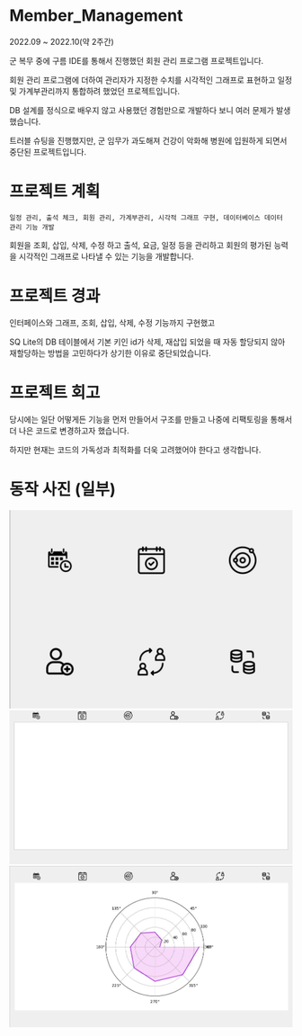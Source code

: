 # Member_Management
2022.09 ~ 2022.10(약 2주간)

군 복무 중에 구름 IDE를 통해서 진행했던 회원 관리 프로그램 프로젝트입니다.

회원 관리 프로그램에 더하여 관리자가 지정한 수치를 시각적인 그래프로 표현하고 일정 및 가계부관리까지 통합하려 했었던 프로젝트입니다.

DB 설계를 정식으로 배우지 않고 사용했던 경험만으로 개발하다 보니 여러 문제가 발생했습니다.

트러블 슈팅을 진행했지만, 군 임무가 과도해져 건강이 악화해 병원에 입원하게 되면서 중단된 프로젝트입니다.

# 프로젝트 계획

`일정 관리, 출석 체크, 회원 관리, 가계부관리, 시각적 그래프 구현, 데이터베이스 데이터 관리 기능 개발`

회원을 조회, 삽입, 삭제, 수정 하고 출석, 요금, 일정 등을 관리하고 회원의 평가된 능력을 시각적인 그래프로 나타낼 수 있는 기능을 개발합니다.

# 프로젝트 경과

인터페이스와 그래프, 조회, 삽입, 삭제, 수정 기능까지 구현했고

SQ Lite의 DB 테이블에서 기본 키인 id가 삭제, 재삽입 되었을 때 자동 할당되지 않아 재할당하는 방법을 고민하다가 상기한 이유로 중단되었습니다.

# 프로젝트 회고

당시에는 일단 어떻게든 기능을 먼저 만들어서 구조를 만들고 나중에 리팩토링을 통해서 더 나은 코드로 변경하고자 했습니다.

하지만 현재는 코드의 가독성과 최적화를 더욱 고려했어야 한다고 생각합니다.


# 동작 사진 (일부)
<img src= img/member.png>
<img src= img/member1.PNG>
<img src= img/member2.PNG>

